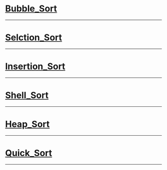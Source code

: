 # [Bubble_Sort](https://github.com/DAEHEE97/Sorting-Algorithm/blob/main/Bubble_Sort.ipynb)

---
# [Selction_Sort](https://github.com/DAEHEE97/Sorting-Algorithm/blob/main/Selction_Sort.ipynb)

---
# [Insertion_Sort](https://github.com/DAEHEE97/Sorting-Algorithm/blob/main/Insertion_Sort.ipynb)

---
# [Shell_Sort](https://github.com/DAEHEE97/Sorting-Algorithm/blob/main/Shell_Sort.ipynb)

---
# [Heap_Sort](https://github.com/DAEHEE97/Sorting-Algorithm/blob/main/Heap_Sort.ipynb)

---
# [Quick_Sort](https://github.com/DAEHEE97/Sorting-Algorithm/blob/main/Quick_Sort.ipynb)

---
